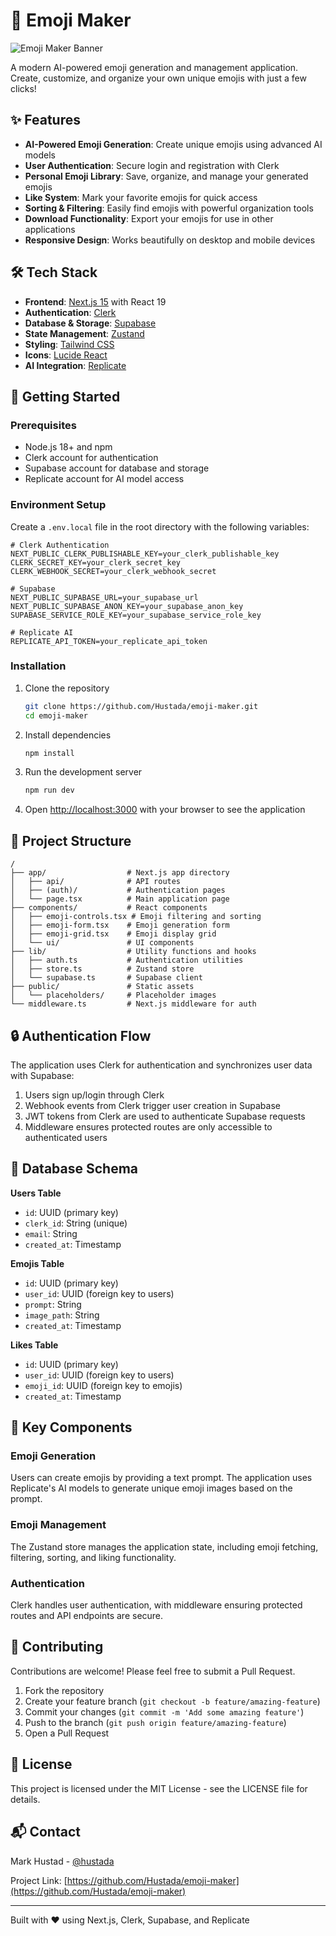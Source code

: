 # 🎨 Emoji Maker

![Emoji Maker Banner](https://raw.githubusercontent.com/Hustada/emoji-maker/main/public/og-image.png)

A modern AI-powered emoji generation and management application. Create, customize, and organize your own unique emojis with just a few clicks!

## ✨ Features

- **AI-Powered Emoji Generation**: Create unique emojis using advanced AI models
- **User Authentication**: Secure login and registration with Clerk
- **Personal Emoji Library**: Save, organize, and manage your generated emojis
- **Like System**: Mark your favorite emojis for quick access
- **Sorting & Filtering**: Easily find emojis with powerful organization tools
- **Download Functionality**: Export your emojis for use in other applications
- **Responsive Design**: Works beautifully on desktop and mobile devices

## 🛠️ Tech Stack

- **Frontend**: [Next.js 15](https://nextjs.org/) with React 19
- **Authentication**: [Clerk](https://clerk.dev/)
- **Database & Storage**: [Supabase](https://supabase.io/)
- **State Management**: [Zustand](https://github.com/pmndrs/zustand)
- **Styling**: [Tailwind CSS](https://tailwindcss.com/)
- **Icons**: [Lucide React](https://lucide.dev/)
- **AI Integration**: [Replicate](https://replicate.com/)

## 🚀 Getting Started

### Prerequisites

- Node.js 18+ and npm
- Clerk account for authentication
- Supabase account for database and storage
- Replicate account for AI model access

### Environment Setup

Create a `.env.local` file in the root directory with the following variables:

```env
# Clerk Authentication
NEXT_PUBLIC_CLERK_PUBLISHABLE_KEY=your_clerk_publishable_key
CLERK_SECRET_KEY=your_clerk_secret_key
CLERK_WEBHOOK_SECRET=your_clerk_webhook_secret

# Supabase
NEXT_PUBLIC_SUPABASE_URL=your_supabase_url
NEXT_PUBLIC_SUPABASE_ANON_KEY=your_supabase_anon_key
SUPABASE_SERVICE_ROLE_KEY=your_supabase_service_role_key

# Replicate AI
REPLICATE_API_TOKEN=your_replicate_api_token
```

### Installation

1. Clone the repository
   ```bash
   git clone https://github.com/Hustada/emoji-maker.git
   cd emoji-maker
   ```

2. Install dependencies
   ```bash
   npm install
   ```

3. Run the development server
   ```bash
   npm run dev
   ```

4. Open [http://localhost:3000](http://localhost:3000) with your browser to see the application

## 📁 Project Structure

```
/
├── app/                  # Next.js app directory
│   ├── api/              # API routes
│   ├── (auth)/           # Authentication pages
│   └── page.tsx          # Main application page
├── components/           # React components
│   ├── emoji-controls.tsx # Emoji filtering and sorting
│   ├── emoji-form.tsx    # Emoji generation form
│   ├── emoji-grid.tsx    # Emoji display grid
│   └── ui/               # UI components
├── lib/                  # Utility functions and hooks
│   ├── auth.ts           # Authentication utilities
│   ├── store.ts          # Zustand store
│   └── supabase.ts       # Supabase client
├── public/               # Static assets
│   └── placeholders/     # Placeholder images
└── middleware.ts         # Next.js middleware for auth
```

## 🔒 Authentication Flow

The application uses Clerk for authentication and synchronizes user data with Supabase:

1. Users sign up/login through Clerk
2. Webhook events from Clerk trigger user creation in Supabase
3. JWT tokens from Clerk are used to authenticate Supabase requests
4. Middleware ensures protected routes are only accessible to authenticated users

## 💾 Database Schema

**Users Table**
- `id`: UUID (primary key)
- `clerk_id`: String (unique)
- `email`: String
- `created_at`: Timestamp

**Emojis Table**
- `id`: UUID (primary key)
- `user_id`: UUID (foreign key to users)
- `prompt`: String
- `image_path`: String
- `created_at`: Timestamp

**Likes Table**
- `id`: UUID (primary key)
- `user_id`: UUID (foreign key to users)
- `emoji_id`: UUID (foreign key to emojis)
- `created_at`: Timestamp

## 🧩 Key Components

### Emoji Generation
Users can create emojis by providing a text prompt. The application uses Replicate's AI models to generate unique emoji images based on the prompt.

### Emoji Management
The Zustand store manages the application state, including emoji fetching, filtering, sorting, and liking functionality.

### Authentication
Clerk handles user authentication, with middleware ensuring protected routes and API endpoints are secure.

## 🤝 Contributing

Contributions are welcome! Please feel free to submit a Pull Request.

1. Fork the repository
2. Create your feature branch (`git checkout -b feature/amazing-feature`)
3. Commit your changes (`git commit -m 'Add some amazing feature'`)
4. Push to the branch (`git push origin feature/amazing-feature`)
5. Open a Pull Request

## 📄 License

This project is licensed under the MIT License - see the LICENSE file for details.

## 📬 Contact

Mark Hustad - [@hustada](https://github.com/Hustada)

Project Link: [https://github.com/Hustada/emoji-maker](https://github.com/Hustada/emoji-maker)

---

Built with ❤️ using Next.js, Clerk, Supabase, and Replicate
